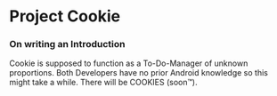 # Project Cookie

### On writing an Introduction

Cookie is supposed to function as a To-Do-Manager of unknown proportions. Both Developers have no prior Android knowledge so this might take a while. There will be COOKIES (soon™).


